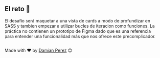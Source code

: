 ## El reto 🚀

El desafío será maquetar a una vista de cards a modo de profundizar en SASS y tambien empezar a utilizar bucles de iteracion como funciones.
La práctica no contienen un prototipo de Figma dado que es una referencia para entender una funcionalidad más que nos ofrece este precomplicador. 


##
Made with ❤️ by [Damian Perez](https://github.com/D-Perez85) 😊


